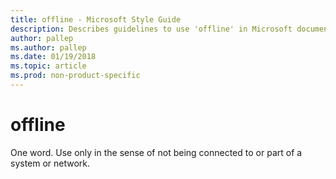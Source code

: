 ```yaml
---
title: offline - Microsoft Style Guide
description: Describes guidelines to use 'offline' in Microsoft documents. Use only in the sense of not being connected to or part of a system or network.
author: pallep
ms.author: pallep
ms.date: 01/19/2018
ms.topic: article
ms.prod: non-product-specific
---
```


# offline

One word. Use only in the sense of not being connected to or part of a system or network.
